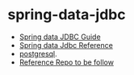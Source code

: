 # spring-data-jdbc

- [Spring data JDBC Guide](https://spring.io/guides/gs/relational-data-access/)
- [Spring data Jdbc Reference](https://docs.spring.io/spring-data/jdbc/docs/current/reference/html/)
- [postgresql](https://www.postgresql.org/docs/current/).
- [Reference Repo to be follow](https://github.com/schauder/stackoverflow/tree/main/jdbc)
